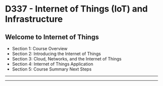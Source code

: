 # D337 - Internet of Things (IoT) and Infrastructure

## Welcome to Internet of Things

* Section 1: Course Overview
* Section 2: Introducing the Internet of Things
* Section 3: Cloud, Networks, and the Internet of Things
* Section 4: Internet of Things Application
* Section 5: Course Summary Next Steps

---



---